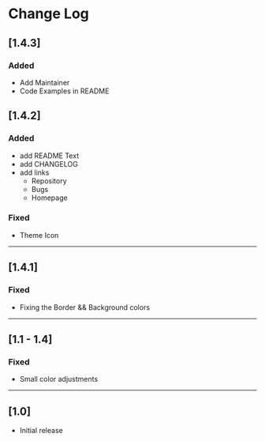 # Change Log

## [1.4.3]
### Added
- Add Maintainer
- Code Examples in README

## [1.4.2]
### Added
- add README Text
- add CHANGELOG
- add links
    - Repository
    - Bugs
    - Homepage

### Fixed
- Theme Icon

---

## [1.4.1]
### Fixed
- Fixing the Border && Background colors

---

## [1.1 - 1.4]
### Fixed
- Small color adjustments

---

## [1.0]
- Initial release
